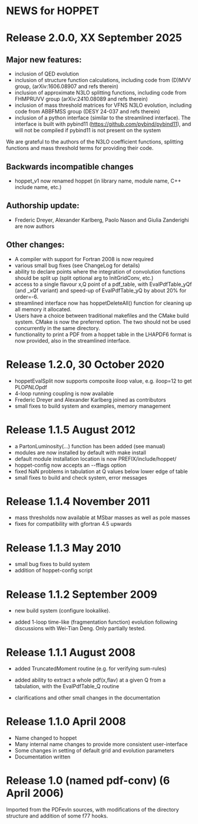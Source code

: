 # NEWS for HOPPET

# Release 2.0.0, XX September 2025

## Major new features:
* inclusion of QED evolution
* inclusion of structure function calculations, including code from (D)MVV
  group, (arXiv:1606.08907 and refs therein)
* inclusion of approximate N3LO splitting functions, including code from 
  FHMPRUVV group (arXiv:2410.08089 and refs therein)
* inclusion of mass threshold matrices for VFNS N3LO evolution, including
  code from ABBFMSS group (DESY 24-037 and refs therein)
* inclusion of a python interface (similar to the streamlined interface). The
  interface is built with pybind11 (https://github.com/pybind/pybind11), and will not be
  compiled if pybind11 is not present on the system

We are grateful to the authors of the N3LO coefficient functions,
splitting functions and mass threshold terms for providing their code. 

## Backwards incompatible changes
* hoppet_v1 now renamed hoppet (in library name, module name, C++
  include name, etc.)

## Authorship update: 
* Frederic Dreyer, Alexander Karlberg, Paolo Nason and Giulia Zanderighi
  are now authors

## Other changes:
* A compiler with support for Fortran 2008 is now required
* various small bug fixes (see ChangeLog for details)
* ability to declare points where the integration of convolution
  functions should be split up (split optional arg to InitGridConv, etc.)
* access to a single flavour x,Q point of a pdf_table, with EvalPdfTable_yQf
  (and _xQf variant) and speed-up of EvalPdfTable_yQ by about 20% for order=-6.
* streamlined interface now has hoppetDeleteAll() function for cleaning up
  all memory it allocated.
* Users have a choice between traditional makefiles and the CMake build
  system. CMake is now the preferred option. The two should not be
  used concurrently in the same directory.
* functionality to print a PDF from a hoppet table in the LHAPDF6 format is
  now provided, also in the streamlined interface. 


# Release 1.2.0, 30 October 2020

* hoppetEvalSplit now supports composite iloop value, e.g. iloop=12
  to get PLO*PNLO*pdf
* 4-loop running coupling is now available
* Frederic Dreyer and Alexander Karlberg joined as contributors
* small fixes to build system and examples, memory management


# Release 1.1.5  August 2012

* a PartonLuminosity(...) function has been added (see manual)
* modules are now installed by default with make install
* default module installation location is now PREFIX/include/hoppet/
* hoppet-config now accepts an --fflags option
* fixed NaN problems in tabulation at Q values below lower edge of table
* small fixes to build and check system, error messages


# Release 1.1.4  November 2011

* mass thresholds now available at MSbar masses as well as pole masses
* fixes for compatibility with gfortran 4.5 upwards


# Release 1.1.3  May 2010

* small bug fixes to build system
* addition of hoppet-config script


# Release 1.1.2  September 2009


* new build system (configure lookalike).

* added 1-loop time-like (fragmentation function) evolution following
  discussions with Wei-Tian Deng. Only partially tested.


# Release 1.1.1  August 2008


* added TruncatedMoment routine (e.g. for verifying sum-rules)

* added ability to extract a whole pdf(x,flav) at a given Q from a
  tabulation, with the EvalPdfTable_Q routine

* clarifications and other small changes in the documentation


# Release 1.1.0  April 2008


* Name changed to hoppet
* Many internal name changes to provide more consistent user-interface
* Some changes in setting of default grid and evolution parameters
* Documentation written


# Release 1.0 (named pdf-conv) (6 April 2006)


Imported from the PDFevln sources, with modifications of the directory
structure and addition of some f77 hooks.
